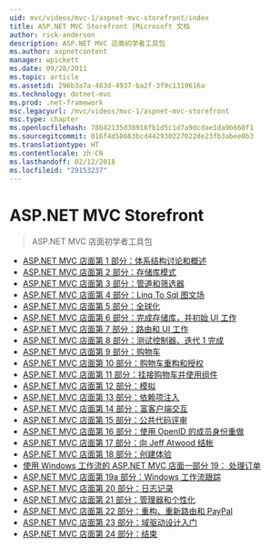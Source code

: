 ```yaml
---
uid: mvc/videos/mvc-1/aspnet-mvc-storefront/index
title: ASP.NET MVC Storefront |Microsoft 文档
author: rick-anderson
description: ASP.NET MVC 店面初学者工具包
ms.author: aspnetcontent
manager: wpickett
ms.date: 09/28/2011
ms.topic: article
ms.assetid: 296b3a7a-483d-4937-ba2f-3f9c1319616a
ms.technology: dotnet-mvc
ms.prod: .net-framework
msc.legacyurl: /mvc/videos/mvc-1/aspnet-mvc-storefront
msc.type: chapter
ms.openlocfilehash: 78b42135d38918fb1d5c1d7a9dcdae1da9b660f1
ms.sourcegitcommit: 016f4d58663bcd442930227022de23fb3abee0b3
ms.translationtype: HT
ms.contentlocale: zh-CN
ms.lasthandoff: 02/12/2018
ms.locfileid: "29153237"
---
```

<a name="aspnet-mvc-storefront"></a>ASP.NET MVC Storefront
====================
> ASP.NET MVC 店面初学者工具包


- [ASP.NET MVC 店面第 1 部分：体系结构讨论和概述](aspnet-mvc-storefront-part-1-architectural-discussion-and-overview.md)
- [ASP.NET MVC 店面第 2 部分：存储库模式](aspnet-mvc-storefront-part-2-the-repository-pattern.md)
- [ASP.NET MVC 店面第 3 部分：管道和筛选器](aspnet-mvc-storefront-part-3-pipes-and-filters.md)
- [ASP.NET MVC 店面第 4 部分：Linq To Sql 图文场](aspnet-mvc-storefront-part-4-linq-to-sql-spike.md)
- [ASP.NET MVC 店面第 5 部分：全球化](aspnet-mvc-storefront-part-5-globalization.md)
- [ASP.NET MVC 店面第 6 部分：完成存储库，并初始 UI 工作](aspnet-mvc-storefront-part-6-finishing-the-repository-and-initial-ui-work.md)
- [ASP.NET MVC 店面第 7 部分：路由和 UI 工作](aspnet-mvc-storefront-part-7-routing-and-ui-work.md)
- [ASP.NET MVC 店面第 8 部分：测试控制器、迭代 1 完成](aspnet-mvc-storefront-part-8-testing-controllers-iteration-1-complete.md)
- [ASP.NET MVC 店面第 9 部分：购物车](aspnet-mvc-storefront-part-9-the-shopping-cart.md)
- [ASP.NET MVC 店面第 10 部分：购物车重构和授权](aspnet-mvc-storefront-part-10-shopping-cart-refactor-and-authorization.md)
- [ASP.NET MVC 店面第 11 部分：挂接购物车并使用组件](aspnet-mvc-storefront-part-11-hooking-up-the-shopping-cart-and-using-components.md)
- [ASP.NET MVC 店面第 12 部分：模拟](aspnet-mvc-storefront-part-12-mocking.md)
- [ASP.NET MVC 店面第 13 部分：依赖项注入](aspnet-mvc-storefront-part-13-dependency-injection.md)
- [ASP.NET MVC 店面第 14 部分：富客户端交互](aspnet-mvc-storefront-part-14-rich-client-interaction.md)
- [ASP.NET MVC 店面第 15 部分：公共代码评审](aspnet-mvc-storefront-part-15-public-code-review.md)
- [ASP.NET MVC 店面第 16 部分：使用 OpenID 的成员身份重做](aspnet-mvc-storefront-part-16-membership-redo-with-openid.md)
- [ASP.NET MVC 店面第 17 部分：向 Jeff Atwood 结帐](aspnet-mvc-storefront-part-17-checkout-with-jeff-atwood.md)
- [ASP.NET MVC 店面第 18 部分：创建体验](aspnet-mvc-storefront-part-18-creating-an-experience.md)
- [使用 Windows 工作流的 ASP.NET MVC 店面一部分 19： 处理订单](aspnet-mvc-storefront-part-19-processing-orders-with-windows-workflow.md)
- [ASP.NET MVC 店面第 19a 部分：Windows 工作流跟踪](aspnet-mvc-storefront-part-19a-windows-workflow-followup.md)
- [ASP.NET MVC 店面第 20 部分：日志记录](aspnet-mvc-storefront-part-20-logging.md)
- [ASP.NET MVC 店面第 21 部分：管理器和个性化](aspnet-mvc-storefront-part-21-order-manager-and-personalization.md)
- [ASP.NET MVC 店面第 22 部分：重构、重新路由和 PayPal](aspnet-mvc-storefront-part-22-restructuring-rerouting-and-paypal.md)
- [ASP.NET MVC 店面第 23 部分：域驱动设计入门](aspnet-mvc-storefront-part-23-getting-started-with-domain-driven-design.md)
- [ASP.NET MVC 店面第 24 部分：结束](aspnet-mvc-storefront-part-24-finis.md)
